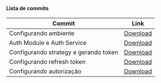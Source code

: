 #### Lista de commits
Commit | Link 
------ | ------ 
Configurando ambiente | [Download](https://github.com/treinaweb/treinaweb-nestjs-autenticacao-autorizacao-jwt/archive/a39abf309ca28eae6ea8b1dc1bdd7266cd60dd83.zip) 
Auth Module e Auth Service | [Download](https://github.com/treinaweb/treinaweb-nestjs-autenticacao-autorizacao-jwt/archive/9b0ed767aa04fe09c0039eb51caa7e1cbf64081b.zip) 
Configurando strategy e gerando token | [Download](https://github.com/treinaweb/treinaweb-nestjs-autenticacao-autorizacao-jwt/archive/8b569eb4199ff870cb76c5713b3759899a4cb61b.zip) 
Configurando refresh token | [Download](https://github.com/treinaweb/treinaweb-nestjs-autenticacao-autorizacao-jwt/archive/d74d8bf37680ae2030e4eb4d2dfbaf6a83dbc711.zip) 
Configurando autorização | [Download](https://github.com/treinaweb/treinaweb-nestjs-autenticacao-autorizacao-jwt/archive/ebf51015d51bfb33693d2e2cfa1dacb2d4c36259.zip) 
